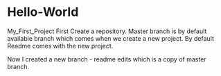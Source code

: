 # Hello-World
My_First_Project
First Create a repository.
Master branch is by default available branch which comes when we create a new project.
By default Readme comes with the new project.

Now I created a new branch - readme edits which is a copy of master branch.
